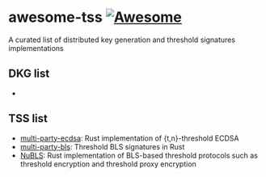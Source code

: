 # awesome-tss [![Awesome](https://cdn.rawgit.com/sindresorhus/awesome/d7305f38d29fed78fa85652e3a63e154dd8e8829/media/badge.svg)](https://github.com/sindresorhus/awesome)
A curated list of distributed key generation and threshold signatures implementations


## DKG list
* 
## TSS list
* [multi-party-ecdsa](https://github.com/ZenGo-X/multi-party-ecdsa): Rust implementation of {t,n}-threshold ECDSA 
* [multi-party-bls](https://github.com/ZenGo-X/multi-party-bls): Threshold BLS signatures in Rust
* [NuBLS](https://github.com/nucypher/NuBLS): Rust implementation of BLS-based threshold protocols such as threshold encryption and threshold proxy encryption
